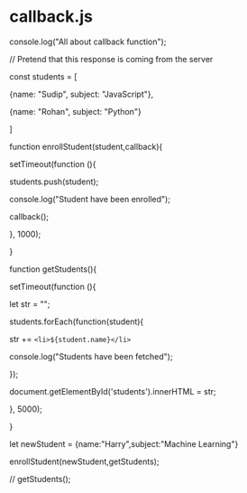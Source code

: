 # callback.js

console.log("All about callback function");

// Pretend that this response is coming from the server

const students = [

{name: "Sudip", subject: "JavaScript"},

{name: "Rohan", subject: "Python"}

]

function enrollStudent(student,callback){

setTimeout(function (){

students.push(student);

console.log("Student have been enrolled");

callback();

}, 1000);

}

function getStudents(){

setTimeout(function (){

let str = "";

students.forEach(function(student){

str += `<li>${student.name}</li>`

console.log("Students have been fetched");

});

document.getElementById('students').innerHTML = str;

}, 5000);

}

let newStudent = {name:"Harry",subject:"Machine Learning"}

enrollStudent(newStudent,getStudents);

// getStudents();